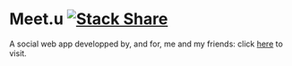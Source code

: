 # Meet.u [![Stack Share](http://img.shields.io/badge/tech-stack-0690fa.svg?style=flat)](http://stackshare.io/Mooophy/meet-u)

A social web app developped by, and for, me and my friends: click [here](http://ec2-54-206-117-78.ap-southeast-2.compute.amazonaws.com/Account/Login?ReturnUrl=%2F) to visit.



